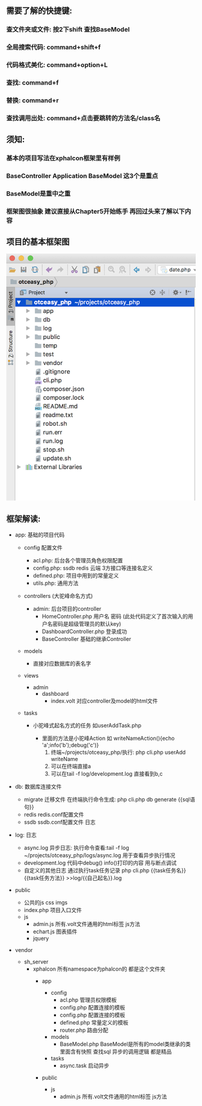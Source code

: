 ## 需要了解的快捷键:
### 查文件夹或文件: 按2下shift 查找BaseModel
### 全局搜索代码: command+shift+f
### 代码格式美化: command+option+L
### 查找: command+f
### 替换: command+r
### 查找调用出处: command+点击要跳转的方法名/class名

## 须知: 
### 基本的项目写法在xphalcon框架里有样例
### BaseController Application BaseModel 这3个是重点
### BaseModel是重中之重
### 框架图很抽象 建议直接从Chapter5开始练手 再回过头来了解以下内容

## 项目的基本框架图

![](imgs/1.png)

## 框架解读:
- app:
基础的项目代码
    - config 配置文件
        - acl.php: 后台各个管理员角色权限配置
        - config.php: ssdb redis 云端 3方接口等连接名定义
        - defined.php: 项目中用到的常量定义
        - utils.php: 通用方法
        
    - controllers (大驼峰命名方式)
        - admin: 后台项目的controller
            - HomeController.php 用户名 密码 
            (此处代码定义了首次输入的用户名密码是超级管理员的默认key)
            - DashboardController.php 登录成功
            - BaseController 基础的继承Controller
    - models
        - 直接对应数据库的表名字
    - views
        - admin
            - dashboard
                - index.volt 对应controller及model的html文件
    
    - tasks
        - 小驼峰式起名方式的任务 如userAddTask.php
            
            - 里面的方法是小驼峰Action 如 writeNameAction(){echo 'a';info('b');debug('c')}
                1. 终端~/projects/otceasy_php/执行: php cli.php userAdd writeName
                2. 可以在终端直接a
                3. 可以在tail -f log/development.log 直接看到b,c
        
        
- db:
数据库连接文件
    - migrate   迁移文件 在终端执行命令生成:
        php cli.php db generate {{sql语句}}
    - redis
        redis.conf配置文件
    - ssdb
        ssdb.conf配置文件 日志
               
- log:
日志
    - async.log 异步日志: 执行命令查看:tail -f log ~/projects/otceasy_php/logs/async.log 用于查看异步执行情况
    - development.log 代码中debug() info()打印的内容 用与断点调试
    - 自定义的其他日志 通过执行task任务记录
    php cli.php {{task任务名}} {{task任务方法}} >>log/{{自己起名}}.log
    
- public
    - 公共的js css imgs
    - index.php 项目入口文件
    - js
        - admin.js 所有.volt文件通用的html标签 js方法
        - echart.js 图表插件
        - jquery
    
- vendor
    - sh_server
        - xphalcon 所有namespace为phalcon的 都是这个文件夹
            - app
                - config
                    - acl.php  管理员权限模板
                    - config.php  配置连接的模板
                    - config.php  配置连接的模板
                    - defined.php  常量定义的模板
                    - router.php 路由分配
                - models
                    - BaseModel.php BaseModel是所有的model类继承的类 里面含有快照 查找sql 异步的调用逻辑 都是精品
                - tasks
                    - async.task 启动异步

            - public
                - js
                    - admin.js 所有.volt文件通用的html标签 js方法
    
    